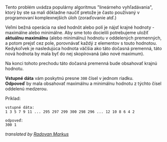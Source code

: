 Tento problém uvádza populárny algoritmus "lineárneho vyhľadávania", ktorý by ste sa mali dôkladne naučiť 
pretože je často používaný v programovaní komplexnejších úloh (zoraďovanie atď.)

Veľmi bežná operácia na sled hodnôt alebo polí je nájsť krajné hodnoty - maximálne alebo minimálne. Aby sme toto 
docielili potrebujeme uložiť **aktuálnu maximálnu** (alebo minimálnu) hodnotu v oddelených premenných, a potom 
prejsť cez pole, porovnávať každý z elementov s touto hodnotou. Kedykoľvek je nasledujúca hodnota väčšia ako táto
dočasná premenná, táto nová hodnota by mala byť do nej skopírovaná (ako nové maximum).

Na konci tohoto prechodu táto dočasná premenná bude obsahovať krajnú hodnotu.

**Vstupné dáta** vám poskytnú presne `300` čísel v jednom riadku.  
**Odpoveď** by mala obsahovať maximálnu a minimálnu hodnotu z týchto čísel oddelenú medzerou.

Príklad:

	vstupné dáta:
	1 3 5 7 9 11 ... 295 297 299 300 298 296 ... 12 10 8 6 4 2
	
	odpoveď:
	300 1

_translated by [Radovan Markus](https://www.codeabbey.com/index/user_profile/rajkoisawesome)_
